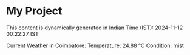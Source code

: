 # My Project

This content is dynamically generated in Indian Time (IST): 2024-11-12 00:22:27 IST


Current Weather in Coimbatore:
Temperature: 24.88 °C
Condition: mist
